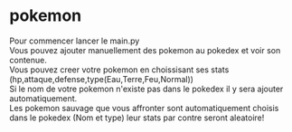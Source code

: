 # pokemon

Pour commencer lancer le main.py  
Vous pouvez ajouter manuellement des pokemon au pokedex et voir son contenue.  
Vous pouvez creer votre pokemon en choissisant ses stats (hp,attaque,defense,type(Eau,Terre,Feu,Normal))  
Si le nom de votre pokemon n'existe pas dans le pokedex il y sera ajouter automatiquement.  
Les pokemon sauvage que vous affronter sont automatiquement choisis dans le pokedex (Nom et type) leur stats par contre seront aleatoire!  

